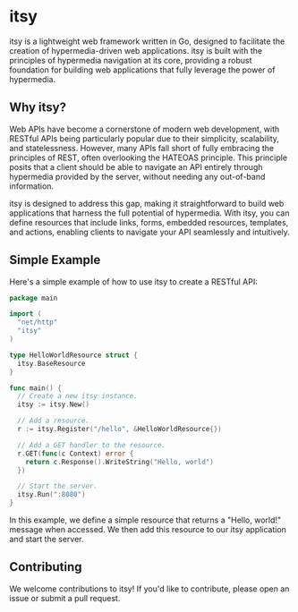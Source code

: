 # itsy

itsy is a lightweight web framework written in Go, designed to facilitate the creation of hypermedia-driven web applications. itsy is built with the principles of hypermedia navigation at its core, providing a robust foundation for building web applications that fully leverage the power of hypermedia.

## Why itsy?

Web APIs have become a cornerstone of modern web development, with RESTful APIs being particularly popular due to their simplicity, scalability, and statelessness. However, many APIs fall short of fully embracing the principles of REST, often overlooking the HATEOAS principle. This principle posits that a client should be able to navigate an API entirely through hypermedia provided by the server, without needing any out-of-band information.

itsy is designed to address this gap, making it straightforward to build web applications that harness the full potential of hypermedia. With itsy, you can define resources that include links, forms, embedded resources, templates, and actions, enabling clients to navigate your API seamlessly and intuitively.

## Simple Example

Here's a simple example of how to use itsy to create a RESTful API:

```go
package main

import (
  "net/http"
  "itsy"
)

type HelloWorldResource struct {
  itsy.BaseResource
}

func main() {
  // Create a new itsy instance.
  itsy := itsy.New()

  // Add a resource.
  r := itsy.Register("/hello", &HelloWorldResource{})

  // Add a GET handler to the resource.
  r.GET(func(c Context) error {
    return c.Response().WriteString("Hello, world")
  })

  // Start the server.
  itsy.Run(":8080")
}

```

In this example, we define a simple resource that returns a "Hello, world!" message when accessed. We then add this resource to our itsy application and start the server.

## Contributing

We welcome contributions to itsy! If you'd like to contribute, please open an issue or submit a pull request.
